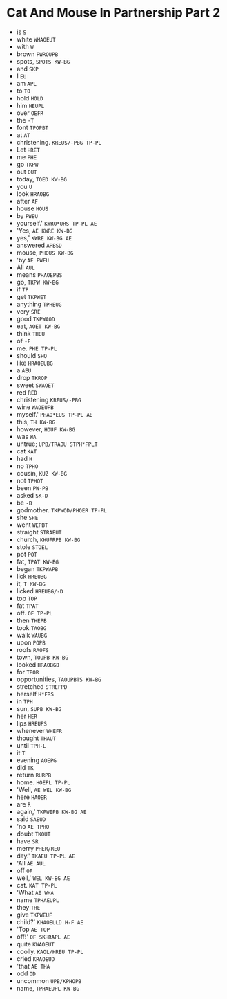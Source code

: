 # Cat And Mouse In Partnership Part 2

* is `S`
* white `WHAOEUT`
* with `W`
* brown `PWROUPB`
* spots, `SPOTS KW-BG`
* and `SKP`
* I `EU`
* am `APL`
* to `TO`
* hold `HOLD`
* him `HEUPL`
* over `OEFR`
* the `-T`
* font `TPOPBT`
* at `AT`
* christening. `KREUS/-PBG TP-PL`
* Let `HRET`
* me `PHE`
* go `TKPW`
* out `OUT`
* today, `TOED KW-BG`
* you `U`
* look `HRAOBG`
* after `AF`
* house `HOUS`
* by `PWEU`
* yourself.' `KWRO*URS TP-PL AE`
* 'Yes, `AE KWRE KW-BG`
* yes,' `KWRE KW-BG AE`
* answered `APBSD`
* mouse, `PHOUS KW-BG`
* 'by `AE PWEU`
* All `AUL`
* means `PHAOEPBS`
* go, `TKPW KW-BG`
* if `TP`
* get `TKPWET`
* anything `TPHEUG`
* very `SRE`
* good `TKPWAOD`
* eat, `AOET KW-BG`
* think `THEU`
* of `-F`
* me. `PHE TP-PL`
* should `SHO`
* like `HRAOEUBG`
* a `AEU`
* drop `TKROP`
* sweet `SWAOET`
* red `RED`
* christening `KREUS/-PBG`
* wine `WAOEUPB`
* myself.' `PHAO*EUS TP-PL AE`
* this, `TH KW-BG`
* however, `HOUF KW-BG`
* was `WA`
* untrue; `UPB/TRAOU STPH*FPLT`
* cat `KAT`
* had `H`
* no `TPHO`
* cousin, `KUZ KW-BG`
* not `TPHOT`
* been `PW-PB`
* asked `SK-D`
* be `-B`
* godmother. `TKPWOD/PHOER TP-PL`
* she `SHE`
* went `WEPBT`
* straight `STRAEUT`
* church, `KHUFRPB KW-BG`
* stole `STOEL`
* pot `POT`
* fat, `TPAT KW-BG`
* began `TKPWAPB`
* lick `HREUBG`
* it, `T KW-BG`
* licked `HREUBG/-D`
* top `TOP`
* fat `TPAT`
* off. `OF TP-PL`
* then `THEPB`
* took `TAOBG`
* walk `WAUBG`
* upon `POPB`
* roofs `RAOFS`
* town, `TOUPB KW-BG`
* looked `HRAOBGD`
* for `TPOR`
* opportunities, `TAOUPBTS KW-BG`
* stretched `STREFPD`
* herself `H*ERS`
* in `TPH`
* sun, `SUPB KW-BG`
* her `HER`
* lips `HREUPS`
* whenever `WHEFR`
* thought `THAUT`
* until `TPH-L`
* it `T`
* evening `AOEPG`
* did `TK`
* return `RURPB`
* home. `HOEPL TP-PL`
* 'Well, `AE WEL KW-BG`
* here `HAOER`
* are `R`
* again,' `TKPWEPB KW-BG AE`
* said `SAEUD`
* 'no `AE TPHO`
* doubt `TKOUT`
* have `SR`
* merry `PHER/REU`
* day.' `TKAEU TP-PL AE`
* 'All `AE AUL`
* off `OF`
* well,' `WEL KW-BG AE`
* cat. `KAT TP-PL`
* 'What `AE WHA`
* name `TPHAEUPL`
* they `THE`
* give `TKPWEUF`
* child?' `KHAOEULD H-F AE`
* 'Top `AE TOP`
* off!' `OF SKHRAPL AE`
* quite `KWAOEUT`
* coolly. `KAOL/HREU TP-PL`
* cried `KRAOEUD`
* 'that `AE THA`
* odd `OD`
* uncommon `UPB/KPHOPB`
* name, `TPHAEUPL KW-BG`

